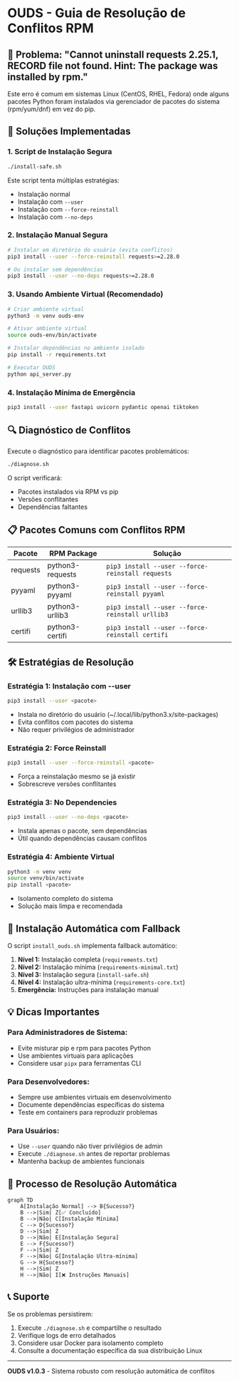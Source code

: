 # OUDS - Guia de Resolução de Conflitos RPM

## 🚨 Problema: "Cannot uninstall requests 2.25.1, RECORD file not found. Hint: The package was installed by rpm."

Este erro é comum em sistemas Linux (CentOS, RHEL, Fedora) onde alguns pacotes Python foram instalados via gerenciador de pacotes do sistema (rpm/yum/dnf) em vez do pip.

## 🔧 Soluções Implementadas

### 1. Script de Instalação Segura
```bash
./install-safe.sh
```

Este script tenta múltiplas estratégias:
- Instalação normal
- Instalação com `--user`
- Instalação com `--force-reinstall`
- Instalação com `--no-deps`

### 2. Instalação Manual Segura
```bash
# Instalar em diretório do usuário (evita conflitos)
pip3 install --user --force-reinstall requests>=2.28.0

# Ou instalar sem dependências
pip3 install --user --no-deps requests>=2.28.0
```

### 3. Usando Ambiente Virtual (Recomendado)
```bash
# Criar ambiente virtual
python3 -m venv ouds-env

# Ativar ambiente virtual
source ouds-env/bin/activate

# Instalar dependências no ambiente isolado
pip install -r requirements.txt

# Executar OUDS
python api_server.py
```

### 4. Instalação Mínima de Emergência
```bash
pip3 install --user fastapi uvicorn pydantic openai tiktoken
```

## 🔍 Diagnóstico de Conflitos

Execute o diagnóstico para identificar pacotes problemáticos:
```bash
./diagnose.sh
```

O script verificará:
- Pacotes instalados via RPM vs pip
- Versões conflitantes
- Dependências faltantes

## 📋 Pacotes Comuns com Conflitos RPM

| Pacote | RPM Package | Solução |
|--------|-------------|---------|
| requests | python3-requests | `pip3 install --user --force-reinstall requests` |
| pyyaml | python3-pyyaml | `pip3 install --user --force-reinstall pyyaml` |
| urllib3 | python3-urllib3 | `pip3 install --user --force-reinstall urllib3` |
| certifi | python3-certifi | `pip3 install --user --force-reinstall certifi` |

## 🛠️ Estratégias de Resolução

### Estratégia 1: Instalação com --user
```bash
pip3 install --user <pacote>
```
- Instala no diretório do usuário (~/.local/lib/python3.x/site-packages)
- Evita conflitos com pacotes do sistema
- Não requer privilégios de administrador

### Estratégia 2: Force Reinstall
```bash
pip3 install --user --force-reinstall <pacote>
```
- Força a reinstalação mesmo se já existir
- Sobrescreve versões conflitantes

### Estratégia 3: No Dependencies
```bash
pip3 install --user --no-deps <pacote>
```
- Instala apenas o pacote, sem dependências
- Útil quando dependências causam conflitos

### Estratégia 4: Ambiente Virtual
```bash
python3 -m venv venv
source venv/bin/activate
pip install <pacote>
```
- Isolamento completo do sistema
- Solução mais limpa e recomendada

## 🚀 Instalação Automática com Fallback

O script `install_ouds.sh` implementa fallback automático:

1. **Nível 1:** Instalação completa (`requirements.txt`)
2. **Nível 2:** Instalação mínima (`requirements-minimal.txt`)
3. **Nível 3:** Instalação segura (`install-safe.sh`)
4. **Nível 4:** Instalação ultra-mínima (`requirements-core.txt`)
5. **Emergência:** Instruções para instalação manual

## 💡 Dicas Importantes

### Para Administradores de Sistema:
- Evite misturar pip e rpm para pacotes Python
- Use ambientes virtuais para aplicações
- Considere usar `pipx` para ferramentas CLI

### Para Desenvolvedores:
- Sempre use ambientes virtuais em desenvolvimento
- Documente dependências específicas do sistema
- Teste em containers para reproduzir problemas

### Para Usuários:
- Use `--user` quando não tiver privilégios de admin
- Execute `./diagnose.sh` antes de reportar problemas
- Mantenha backup de ambientes funcionais

## 🔄 Processo de Resolução Automática

```mermaid
graph TD
    A[Instalação Normal] --> B{Sucesso?}
    B -->|Sim| Z[✅ Concluído]
    B -->|Não| C[Instalação Mínima]
    C --> D{Sucesso?}
    D -->|Sim| Z
    D -->|Não| E[Instalação Segura]
    E --> F{Sucesso?}
    F -->|Sim| Z
    F -->|Não| G[Instalação Ultra-mínima]
    G --> H{Sucesso?}
    H -->|Sim| Z
    H -->|Não| I[❌ Instruções Manuais]
```

## 📞 Suporte

Se os problemas persistirem:

1. Execute `./diagnose.sh` e compartilhe o resultado
2. Verifique logs de erro detalhados
3. Considere usar Docker para isolamento completo
4. Consulte a documentação específica da sua distribuição Linux

---

**OUDS v1.0.3** - Sistema robusto com resolução automática de conflitos

